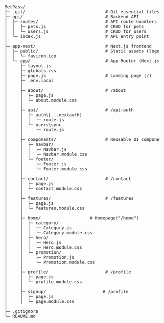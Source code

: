 <pre>
PetPass/
├─ .git/                               # Git essential files
├─ api/                                # Backend API
│  ├─ routes/                          # API route handlers
│  │  ├─ pets.js                       # CRUD for pets
│  │  └─ users.js                      # CRUD for users
│  └─ index.js                         # API entry point
│
├─ app-next/                           # Next.js frontend
│  ├─ public/                          # Static assets (logos, images, etc.)
│  │  └─ favicon.ico
│  └─ app/                             # App Router (Next.js 13+)
│     ├─ layout.js
│     ├─ globals.css
│     ├─ page.js                       # Landing page (/)
│     ├─ .env.local
│     │
│     ├─ about/                        # /about
│     │  ├─ page.js
│     │  └─ about.module.css
│     │
│     ├─ api/                          # /api-auth
│     │  ├─ auth\[...nextauth]
│     │  │  └─ route.js
│     │  └─ users\sync
│     │     └─ route.js
│     │ 
│     ├─ components/                   # Reusable UI components
│     │  ├─ navbar/
│     │  │  ├─ Navbar.js
│     │  │  └─ Navbar.module.css
│     │  └─ footer/
│     │     ├─ Footer.js
│     │     └─ Footer.module.css
│     │
│     ├─ contact/                      # /contact
│     │  ├─ page.js
│     │  └─ contact.module.css
│     │
│     ├─ features/                     # /features
│     │  ├─ page.js
│     │  └─ features.module.css
│     │
│     ├─ home/                   # Homepage("/home")
│     │  ├─ category/
│     │  │  ├─ Category.js
│     │  │  └─ Category.module.css
│     │  ├─ hero/
│     │  │  ├─ Hero.js
│     │  │  └─ Hero.module.css
│     │  └─ promotion/
│     │     ├─ Promotion.js
│     │     └─ Promotion.module.css
│     │
│     ├─ profile/                      # /profile
│     │  ├─ page.js
│     │  └─ profile.module.css
│     │
│     ├─ signup/                      # /profile
│     │  ├─ page.js
│     │  └─ page.module.css
│
├─ .gitignore
└─ README.md
</pre>
